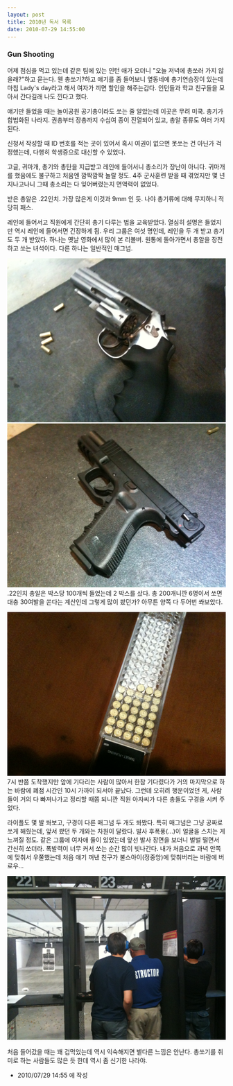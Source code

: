 ```yaml
---
layout: post
title: 2010년 독서 목록
date: 2010-07-29 14:55:00
---
```


### Gun Shooting

어제 점심을 먹고 있는데 같은 팀에 있는 인턴 애가 오더니 "오늘 저녁에 총쏘러 가지 않을래?"하고 묻는다. 웬 총쏘기?하고 얘기를 좀 들어보니 옆동네에 총기연습장이 있는데 마침 Lady's day라고 해서 여자가 끼면 할인을 해주는갑다. 인턴들과 학교 친구들을 모아서 간다길래 나도 낀다고 했다.

얘기만 들었을 때는 놀이공원 공기총이라도 쏘는 줄 알았는데 이곳은 무려 미쿡. 총기가 합법화된 나라지. 권총부터 장총까지 수십여 종이 진열되어 있고, 총알 종류도 여러 가지 된다.

신청서 작성할 때 ID 번호를 적는 곳이 있어서 혹시 여권이 없으면 못쏘는 건 아닌가 걱정했는데, 다행히 학생증으로 대신할 수 있었다.

고글, 귀마개, 총기와 총탄을 지급받고 레인에 들어서니 총소리가 장난이 아니다. 귀마개를 했음에도 불구하고 처음엔 깜짝깜짝 놀랄 정도. 4주 군사훈련 받을 때 겪었지만 몇 년 지나고나니 그때 총소리는 다 잊어버렸는지 면역력이 없었다.

받은 총알은 .22인치. 가장 많은게 이것과 9mm 인 듯. 나야 총기류에 대해 무지하니 적당히 패스.

레인에 들어서고 직원에게 간단히 총기 다루는 법을 교육받았다. 열심히 설명은 들었지만 역시 레인에 들어서면 긴장하게 됨. 우리 그룹은 여섯 명인데, 레인을 두 개 받고 총기도 두 개 받았다. 하나는 옛날 영화에서 많이 본 리볼버. 원통에 돌아가면서 총알을 장전하고 쏘는 녀석이다. 다른 하나는 일반적인 매그넘.

![c0003499_4c511478824a7.jpg](201007291455/c0003499_4c511478824a7.jpg)![c0003499_4c5114c015185.jpg](201007291455/c0003499_4c5114c015185.jpg)
.22인치 총알은 박스당 100개씩 들었는데 2 박스를 샀다. 총 200개니깐 6명이서 쏘면 대충 30여발을 쏜다는 계산인데 그렇게 많이 쐈던가? 아무튼 양쪽 다 두어번 쏴보았다.

![c0003499_4c511527d923a.jpg](201007291455/c0003499_4c511527d923a.jpg)
7시 반쯤 도착했지만 앞에 기다리는 사람이 많아서 한참 기다렸다가 거의 마지막으로 하는 바람에 폐점 시간인 10시 가까이 되서야 끝났다. 그런데 오히려 행운이었던 게, 사람들이 거의 다 빠져나가고 정리할 때쯤 되니깐 직원 아자씨가 다른 총들도 구경을 시켜 주었다.

라이플도 몇 발 쏴보고, 구경이 다른 매그넘 두 개도 쏴봤다. 특히 매그넘은 그냥 공짜로 쏘게 해줬는데, 앞서 쐈던 두 개와는 차원이 달랐다. 발사 후폭풍(...)이 얼굴을 스치는 게 느껴질 정도. 같은 그룹에 여자애 둘이 있었는데 앞선 발사 장면을 보더니 벌벌 떨면서 간신히 쏘더라. 폭발력이 너무 커서 쏘는 순간 많이 빗나간다. 내가 처음으로 과녁 안쪽에 맞춰서 우쭐했는데 처음 얘기 꺼낸 친구가 불스아이(정중앙)에 맞춰버리는 바람에 버로우...

![c0003499_4c511780657ea.jpg](201007291455/c0003499_4c511780657ea.jpg)

처음 들어갔을 때는 꽤 겁먹었는데 역시 익숙해지면 별다른 느낌은 안난다. 총쏘기를 취미로 하는 사람들도 많은 듯 한데 역시 좀 신기한 나라야.




- 2010/07/29 14:55 에 작성